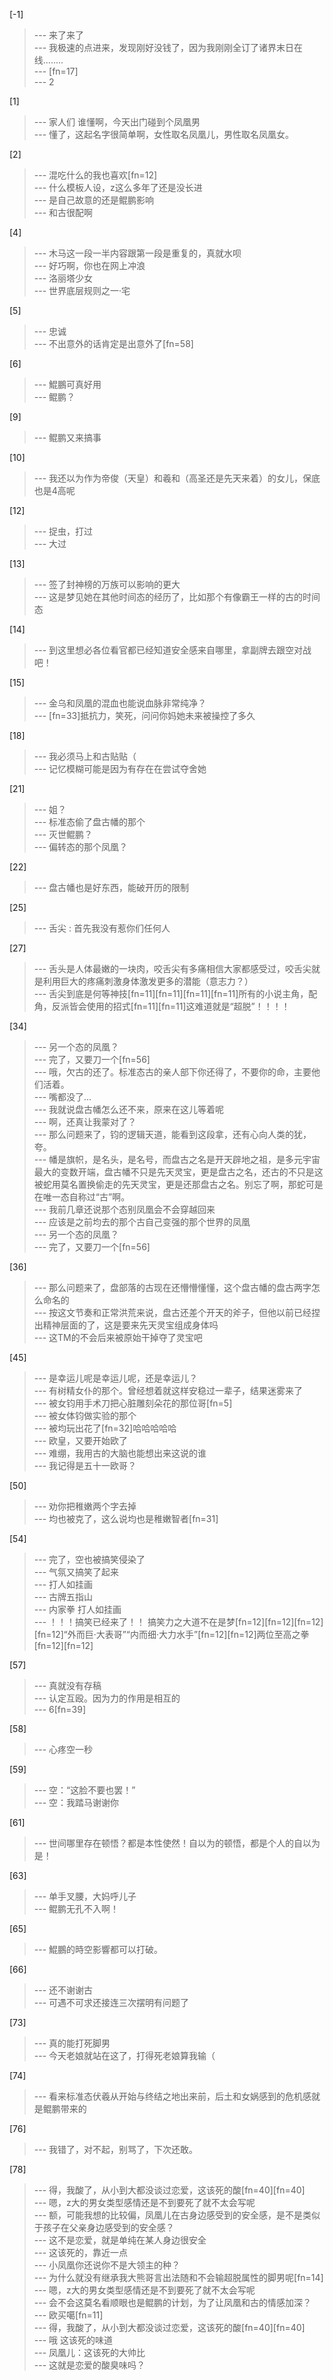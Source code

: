 
[-1] 
>--- 来了来了<br>
>--- 我极速的点进来，发现刚好没钱了，因为我刚刚全订了诸界末日在线........<br>
>--- [fn=17]<br>
>--- 2<br>

[1] 
>--- 家人们 谁懂啊，今天出门碰到个凤凰男<br>
>--- 懂了，这起名字很简单啊，女性取名凤凰儿，男性取名凤凰女。<br>

[2] 
>--- 混吃什么的我也喜欢[fn=12]<br>
>--- 什么模板人设，z这么多年了还是没长进<br>
>--- 是自己故意的还是鲲鹏影响<br>
>--- 和古很配啊<br>

[4] 
>--- 木马这一段一半内容跟第一段是重复的，真就水呗<br>
>--- 好巧啊，你也在网上冲浪<br>
>--- 洛丽塔少女<br>
>--- 世界底层规则之一·宅<br>

[5] 
>--- 忠诚<br>
>--- 不出意外的话肯定是出意外了[fn=58]<br>

[6] 
>--- 鯤鵬可真好用<br>
>--- 鲲鹏？<br>

[9] 
>--- 鲲鹏又来搞事<br>

[10] 
>--- 我还以为作为帝俊（天皇）和羲和（高圣还是先天来着）的女儿，保底也是4高呢<br>

[12] 
>--- 捉虫，打过<br>
>--- 大过<br>

[13] 
>--- 签了封神榜的万族可以影响的更大<br>
>--- 这是梦见她在其他时间态的经历了，比如那个有像霸王一样的古的时间态<br>

[14] 
>--- 到这里想必各位看官都已经知道安全感来自哪里，拿副牌去跟空对战吧！<br>

[15] 
>--- 金乌和凤凰的混血也能说血脉非常纯净？<br>
>--- [fn=33]抵抗力，笑死，问问你妈她未来被操控了多久<br>

[18] 
>--- 我必须马上和古贴贴（<br>
>--- 记忆模糊可能是因为有存在在尝试夺舍她<br>

[21] 
>--- 姐？<br>
>--- 标准态偷了盘古幡的那个<br>
>--- 灭世鲲鹏？<br>
>--- 偏转态的那个凤凰？<br>

[22] 
>--- 盘古幡也是好东西，能破开历的限制<br>

[25] 
>--- 舌尖 : 首先我没有惹你们任何人<br>

[27] 
>--- 舌头是人体最嫩的一块肉，咬舌尖有多痛相信大家都感受过，咬舌尖就是利用巨大的疼痛刺激身体激发更多的潜能（意志力？）<br>
>--- 舌尖到底是何等神技[fn=11][fn=11][fn=11][fn=11]所有的小说主角，配角，反派皆会使用的招式[fn=11][fn=11]这难道就是“超脱”！！！！<br>

[34] 
>--- 另一个态的凤凰？<br>
>--- 完了，又要刀一个[fn=56]<br>
>--- 哦，欠古的还了。标准态古的亲人部下你还得了，不要你的命，主要他们活着。<br>
>--- 嘴都没了…<br>
>--- 我就说盘古幡怎么还不来，原来在这儿等着呢<br>
>--- 啊，还真让我蒙对了？<br>
>--- 那么问题来了，钧的逻辑天道，能看到这段拿，还有心向人类的犹，夸。<br>
>--- 幡是旗帜，是名头，是名号，而盘古之名是开天辟地之祖，是多元宇宙最大的变数开端，盘古幡不只是先天灵宝，更是盘古之名，还古的不只是这被蛇用莫名置换偷走的先天灵宝，更是还那盘古之名。别忘了啊，那蛇可是在唯一态自称过“古”啊。<br>
>--- 我前几章还说那个态别凤凰会不会穿越回来<br>
>--- 应该是之前均去的那个古自己变强的那个世界的凤凰<br>
>--- 另一个态的凤凰？<br>
>--- 完了，又要刀一个[fn=56]<br>

[36] 
>--- 那么问题来了，盘部落的古现在还懵懵懂懂，这个盘古幡的盘古两字怎么命名的<br>
>--- 按这文节奏和正常洪荒来说，盘古还差个开天的斧子，但他以前已经捏出精神层面的了，这是要来先天灵宝组成身体吗<br>
>--- 这TM的不会后来被原始干掉夺了灵宝吧<br>

[45] 
>--- 是幸运儿呢是幸运儿呢，还是幸运儿？<br>
>--- 有树精女仆的那个。曾经想着就这样安稳过一辈子，结果迷雾来了<br>
>--- 被女钧用手术刀把心脏雕刻朵花的那位哥[fn=5]<br>
>--- 被女体钧做实验的那个<br>
>--- 被均玩出花了[fn=32]哈哈哈哈哈<br>
>--- 欧皇，又要开始欧了<br>
>--- 难绷，我用古的大脑也能想出来这说的谁<br>
>--- 我记得是五十一欧哥？<br>

[50] 
>--- 劝你把稚嫩两个字去掉<br>
>--- 均也被克了，这么说均也是稚嫩智者[fn=31]<br>

[54] 
>--- 完了，空也被搞笑侵染了<br>
>--- 气氛又搞笑了起来<br>
>--- 打人如挂画<br>
>--- 古牌五指山<br>
>--- 内家拳 打人如挂画<br>
>--- ！！！搞笑已经来了！！  搞笑力之大道不在是梦[fn=12][fn=12][fn=12][fn=12]“外而巨·大表哥”“内而细·大力水手”[fn=12][fn=12]两位至高之拳[fn=12][fn=12]<br>

[57] 
>--- 真就没有存稿<br>
>--- 认定互殴。因为力的作用是相互的<br>
>--- 6[fn=39]<br>

[58] 
>--- 心疼空一秒<br>

[59] 
>--- 空：“这脸不要也罢！”<br>
>--- 空：我踏马谢谢你<br>

[61] 
>--- 世间哪里存在顿悟？都是本性使然！自以为的顿悟，都是个人的自以为是！<br>

[63] 
>--- 单手叉腰，大妈呼儿子<br>
>--- 鲲鹏无孔不入啊！<br>

[65] 
>--- 鯤鵬的時空影響都可以打破。<br>

[66] 
>--- 还不谢谢古<br>
>--- 可遇不可求还接连三次摆明有问题了<br>

[73] 
>--- 真的能打死脚男<br>
>--- 今天老娘就站在这了，打得死老娘算我输（<br>

[74] 
>--- 看来标准态伏羲从开始与终结之地出来前，后土和女娲感到的危机感就是鲲鹏带来的<br>

[76] 
>--- 我错了，对不起，别骂了，下次还敢。<br>

[78] 
>--- 得，我酸了，从小到大都没谈过恋爱，这该死的酸[fn=40][fn=40]<br>
>--- 嗯，z大的男女类型感情还是不到要死了就不太会写呢<br>
>--- 额，可能我想的比较偏，凤凰儿在古身边感受到的安全感，是不是类似于孩子在父亲身边感受到的安全感？<br>
>--- 这不是恋爱，就是单纯在某人身边很安全<br>
>--- 这该死的，靠近一点<br>
>--- 小凤凰你还说你不是大领主的种？<br>
>--- 为什么就没有继承我大熊哥言出法随和不会输超脱属性的脚男呢[fn=14]<br>
>--- 嗯，z大的男女类型感情还是不到要死了就不太会写呢<br>
>--- 会不会这莫名看顺眼也是鲲鹏的计划，为了让凤凰和古的情感加深？<br>
>--- 欧买噶[fn=11]<br>
>--- 得，我酸了，从小到大都没谈过恋爱，这该死的酸[fn=40][fn=40]<br>
>--- 哦 这该死的味道<br>
>--- 凤凰儿：这该死的大帅比<br>
>--- 这就是恋爱的酸臭味吗？<br>
